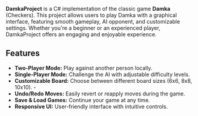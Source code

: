 **DamkaProject** is a C# implementation of the classic game **Damka** (Checkers).
This project allows users to play Damka with a graphical interface, featuring smooth gameplay, AI opponent, and customizable settings.
Whether you're a beginner or an experienced player, DamkaProject offers an engaging and enjoyable experience.
## Features

- **Two-Player Mode:** Play against another person locally.
- **Single-Player Mode:** Challenge the AI with adjustable difficulty levels.
- **Customizable Board:** Choose between different board sizes (6x6, 8x8, 10x10). -
- **Undo/Redo Moves:** Easily revert or reapply moves during the game.
- **Save & Load Games:** Continue your game at any time.
- **Responsive UI:** User-friendly interface with intuitive controls.
